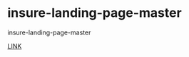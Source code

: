 # insure-landing-page-master
 insure-landing-page-master
 
 
 [LINK](https://samueloliveiraa.github.io/insure-landing-page-master/)

